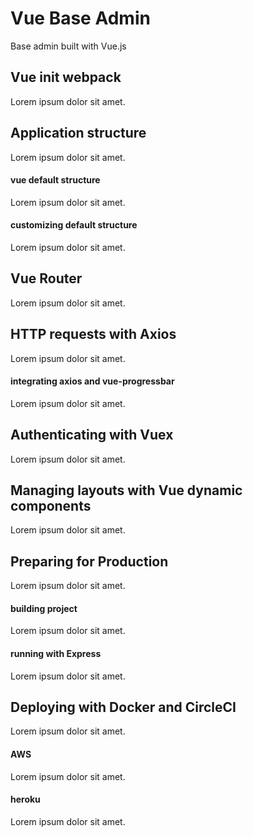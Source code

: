# Vue Base Admin
Base admin built with Vue.js

## Vue init webpack
Lorem ipsum dolor sit amet.

## Application structure
Lorem ipsum dolor sit amet.

#### vue default structure
Lorem ipsum dolor sit amet.

#### customizing default structure
Lorem ipsum dolor sit amet.

## Vue Router
Lorem ipsum dolor sit amet.

## HTTP requests with Axios
Lorem ipsum dolor sit amet.

#### integrating axios and vue-progressbar
Lorem ipsum dolor sit amet.

## Authenticating with Vuex
Lorem ipsum dolor sit amet.

## Managing layouts with Vue dynamic components
Lorem ipsum dolor sit amet.

## Preparing for Production
Lorem ipsum dolor sit amet.

#### building project
Lorem ipsum dolor sit amet.

#### running with Express
Lorem ipsum dolor sit amet.

## Deploying with Docker and CircleCI
Lorem ipsum dolor sit amet.

#### AWS
Lorem ipsum dolor sit amet.

#### heroku
Lorem ipsum dolor sit amet.
